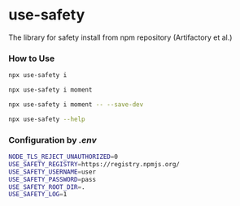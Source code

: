 # use-safety

The library for safety install from npm repository (Artifactory et al.)

### How to Use

```bash
npx use-safety i
```

```bash
npx use-safety i moment
```

```bash
npx use-safety i moment -- --save-dev
```

```bash
npx use-safety --help
```

### Configuration by *.env*

```bash
NODE_TLS_REJECT_UNAUTHORIZED=0
USE_SAFETY_REGISTRY=https://registry.npmjs.org/
USE_SAFETY_USERNAME=user
USE_SAFETY_PASSWORD=pass
USE_SAFETY_ROOT_DIR=.
USE_SAFETY_LOG=1
```